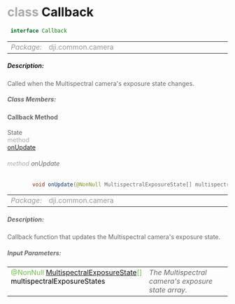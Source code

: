 <div class="article"><h1 ><font color="#AAA">class </font>Callback</h1></div>

~~~java
 interface Callback 
~~~

<html><table class="table-supportedby"><tr valign="top"><td width=15%><font color="#999"><i>Package:</i></td><td width=85%><font color="#999">dji.common.camera</td></tr></table></html>



##### Description:



<font color="#666">Called when the Multispectral camera's exposure state changes.



##### Class Members:



#### Callback Method

<div class="api-row" id="djicamera_djicameramultispectralexposurestate_onupdate"><div class="api-col left">State</div><div class="api-col middle" style="color:#AAA">method</div><div class="api-col right"><a class="trigger" href="#djicamera_djicameramultispectralexposurestate_onupdate_inline">onUpdate</a></div></div><div class="inline-doc" id="djicamera_djicameramultispectralexposurestate_onupdate_inline"

><div class="article"><h6 ><font color="#AAA">method </font>onUpdate</h6></div>

~~~java
        void onUpdate(@NonNull MultispectralExposureState[] multispectralExposureStates)
~~~

<html><table class="table-supportedby"><tr valign="top"><td width=15%><font color="#999"><i>Package:</i></td><td width=85%><font color="#999">dji.common.camera</td></tr></table></html>



##### Description:



<font color="#666">Callback function that updates the Multispectral camera's exposure state.



##### Input Parameters:

<html><table class="table-inline-parameters"><tr valign="top"><td><font color="#70BF41">@NonNull <a href="/Components/Camera/DJICamera_DJICameraMultispectralExposureState.html#djicamera_djicameramultispectralexposurestate">MultispectralExposureState</a>[] <font color="#000">multispectralExposureStates</td><td><font color="#666"><i>The Multispectral camera's exposure state array.</i></td></tr></table></html></div>


